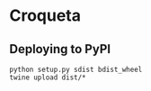 # Croqueta

Deploying to PyPI
-----------------

```
python setup.py sdist bdist_wheel
twine upload dist/*
```
